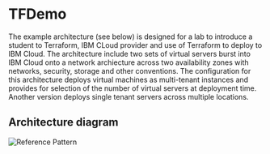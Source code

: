 # TFDemo

The example architecture (see below) is designed for a lab to introduce a student to Terraform, IBM CLoud provider and use of Terraform to deploy to IBM Cloud. The architecture include two sets of virtual servers burst into IBM Cloud onto a network archiecture across two availability zones with networks, security, storage and other conventions. The configuration for this architecture deploys virtual machines as multi-tenant instances and provides for selection of the number of virtual servers at deployment time. Another version deploys single tenant servers across multiple locations.

## Architecture diagram


  ![Reference Pattern](https://github.com/pbahrs/TFDemo/blob/master/imgs/labarch.png)

